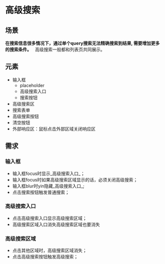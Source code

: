 # 高级搜索
## 场景
__在搜索信息很多情况下，通过单个query搜索无法精确搜索到结果, 需要增加更多的搜索条件。__  
高级搜索一般都和列表页共同展示。

## 元素
* 输入框
  * placeholder
  * 高级搜索入口
  * 搜索按钮
* 高级搜索区
 * 搜索表单
 * 高级搜索按钮
 * 清空按钮
* 外部响应区：鼠标点击外部区域关闭响应区

## 需求
### 输入框
* 输入框focus时显示_高级搜索入口_；
* 输入框focus时如果高级搜索区域显示的话，必须关闭高级搜索；
* 输入框blur时yin隐藏_高级搜索入口_;
* 点击搜索按钮触发普通搜索；

### 高级搜索入口
* 点击高级搜索入口显示高级搜索区域；
* 高级搜索区域入口消失高级搜索区域也要消失

### 高级搜索区域
* 点击其他区域时，高级搜索区域消失；
* 点击高级搜索按钮触发高级搜索；

